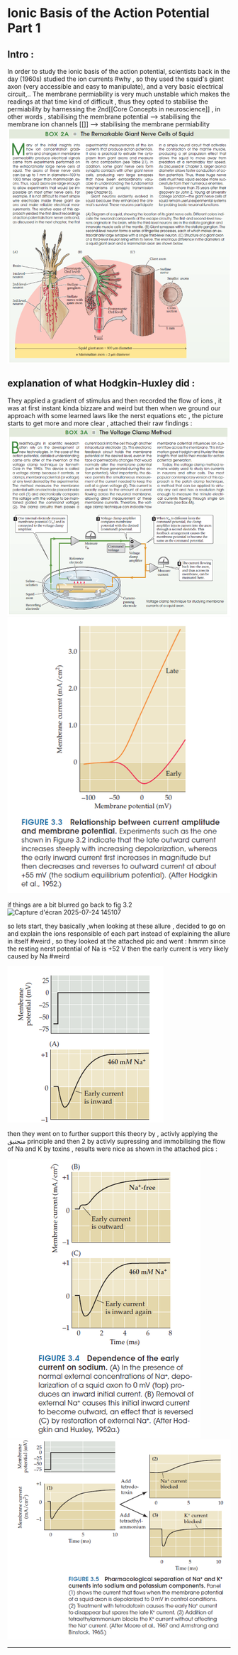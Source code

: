 # Ionic Basis of the Action Potential Part 1

## Intro :

In order to study the ionic basis of the action potential, scientists back in the day (1960s) studied the ion currents #why , so they used the squid's giant axon (very accessible and easy to manipulate), and a very basic electrical circuit,.. The membrane permiability is very much unstable which makes the readings at that time kind of difficult , thus they opted to stabilise the permiability by harnessing the 2nd[[Core Concepts in neuroscience]] , in other words , stabilising the membrane potential --> stabilising the membrane ion channels [[]] --> stabilising the membrane permiability
![Pasted image 20250620090218](./images/Pasted%20image%2020250620090218.png)

## explanation of what Hodgkin-Huxley did :

They applied a gradient of stimulus and then recorded the flow of ions , it was at first instant kinda bizzare and weird but then when we ground our approach with some learned laws like the nerst equations etc , the picture starts to get more and more clear , attached their raw findings : 
![Pasted image 20250620090309](./images/Pasted%20image%2020250620090309.png)
![Pasted image 20250720151336](./images/Pasted%20image%2020250720151336.png)

if things are a bit blurred go back to fig 3.2
![Capture d'écran 2025-07-24 145107](./images/Capture%20d'écran%202025-07-24%20145107.png)


so lets start, they basically ,when looking at these allure , decided to go on and explain the ions responsible of each part instead of explaining the allure in itself #weird , so they looked at the attached pic and went : hmmm since the resting nerst potential of Na is +52 V then the early current is very likely caused by Na #weird

![Pasted image 20250720153128](./images/Pasted%20image%2020250720153128.png)

then they went on to further support this theory by , activly applying the منجنيق principle and then 2 by activly supressing and immobilising the flow of Na and K by toxins , results were nice as shown in the attached pics :

![Pasted image 20250720153338](./images/Pasted%20image%2020250720153338.png)
![Pasted image 20250720153404](./images/Pasted%20image%2020250720153404.png)

---
